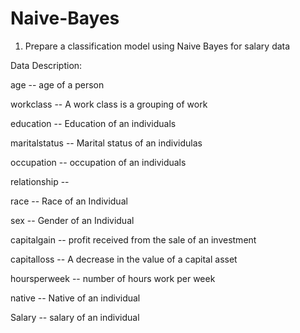 # Naive-Bayes

1) Prepare a classification model using Naive Bayes 
for salary data 

Data Description:

age -- age of a person

workclass	-- A work class is a grouping of work 

education	-- Education of an individuals	

maritalstatus -- Marital status of an individulas	

occupation	 -- occupation of an individuals

relationship -- 	

race --  Race of an Individual

sex --  Gender of an Individual

capitalgain --  profit received from the sale of an investment

capitalloss	-- A decrease in the value of a capital asset

hoursperweek -- number of hours work per week	

native -- Native of an individual

Salary -- salary of an individual
